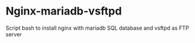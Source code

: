 # Nginx-mariadb-vsftpd
Script bash to install nginx with mariadb SQL database and vsftpd as FTP server
